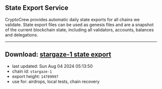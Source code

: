 ## State Export Service
CryptoCrew provides automatic daily state exports for all chains we validate. State export files can be used as genesis files and are a snapshot of the current blockchain state, including all validators, accounts, balances and delegations.

---
**Download: [stargaze-1 state export](https://dl-eu2.ccvalidators.com/SERVICE/stargaze/stargaze-1_export_14789997.json)**
---

- last updated: Sun Aug 04 2024 05:13:50
- chain id: `stargaze-1`
- export height: `14789997`
- use for: airdrops, local tests, chain recovery

